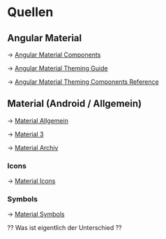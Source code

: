 # Quellen

## Angular Material

&rarr; [Angular Material Components](https://material.angular.io/components)

&rarr; [Angular Material Theming Guide](https://indepth.dev/tutorials/angular/angular-material-theming-system-complete-guide)

&rarr; [Angular Material Theming Components Reference](https://github.com/angular/components/blob/97ec228ada31e55f76a7e0171c715bb0b8d07e9c/src/material/core/theming/_all-theme.scss#L40)

## Material (Android / Allgemein)

&rarr; [Material Allgemein](https://material.io)

&rarr; [Material 3](https://m3.material.io)

&rarr; [Material Archiv](https://material.io/archive)

### Icons

&rarr; [Material Icons](https://fonts.google.com/icons?icon.set=Material+Icons)

### Symbols

&rarr; [Material Symbols](https://fonts.google.com/icons?icon.set=Material+Symbols)

?? Was ist eigentlich der Unterschied ??
